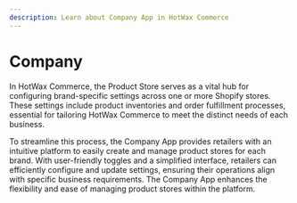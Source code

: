 ```yaml
---
description: Learn about Company App in HotWax Commerce
---
```


# Company

In HotWax Commerce, the Product Store serves as a vital hub for configuring brand-specific settings across one or more Shopify stores. These settings include product inventories and order fulfillment processes, essential for tailoring HotWax Commerce to meet the distinct needs of each business.

To streamline this process, the Company App provides retailers with an intuitive platform to easily create and manage product stores for each brand. With user-friendly toggles and a simplified interface, retailers can efficiently configure and update settings, ensuring their operations align with specific business requirements. The Company App enhances the flexibility and ease of managing product stores within the platform.
